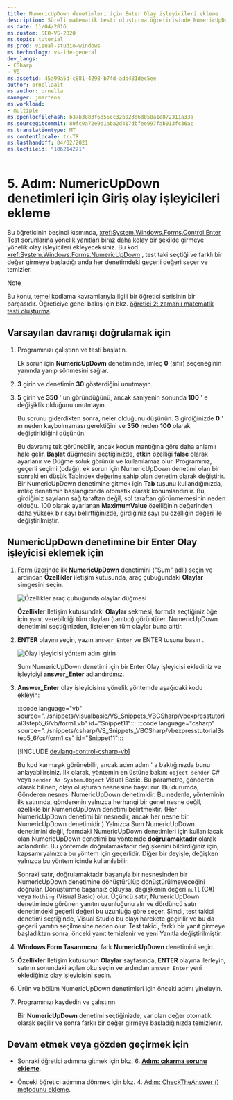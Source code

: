 ```yaml
---
title: NumericUpDown denetimleri için Enter Olay işleyicileri ekleme
description: Süreli matematik testi oluşturma öğreticisinde NumericUpDown denetimleri için olay işleyicileri gir ' i ekleyin.
ms.date: 11/04/2016
ms.custom: SEO-VS-2020
ms.topic: tutorial
ms.prod: visual-studio-windows
ms.technology: vs-ide-general
dev_langs:
- CSharp
- VB
ms.assetid: 45a99a5d-c881-4298-b74d-adb481dec5ee
author: ornellaalt
ms.author: ornella
manager: jmartens
ms.workload:
- multiple
ms.openlocfilehash: b37b3883f6d55cc32b023d6d050a1e872311a33a
ms.sourcegitcommit: 80fc9a72e9a1aba2d417dbfee997fab013fc36ac
ms.translationtype: MT
ms.contentlocale: tr-TR
ms.lasthandoff: 04/02/2021
ms.locfileid: "106214271"
---
```

# <a name="step-5-add-enter-event-handlers-for-the-numericupdown-controls"></a>5. Adım: NumericUpDown denetimleri için Giriş olay işleyicileri ekleme

Bu öğreticinin beşinci kısmında, <xref:System.Windows.Forms.Control.Enter> Test sorunlarına yönelik yanıtları biraz daha kolay bir şekilde girmeye yönelik olay işleyicileri ekleyeceksiniz. Bu kod <xref:System.Windows.Forms.NumericUpDown> , test taki seçtiği ve farklı bir değer girmeye başladığı anda her denetimdeki geçerli değeri seçer ve temizler.

> [!NOTE]
> Bu konu, temel kodlama kavramlarıyla ilgili bir öğretici serisinin bir parçasıdır. Öğreticiye genel bakış için bkz. [öğretici 2: zamanlı matematik testi oluşturma](../ide/tutorial-2-create-a-timed-math-quiz.md).

## <a name="to-verify-the-default-behavior"></a>Varsayılan davranışı doğrulamak için

1. Programınızı çalıştırın ve testi başlatın.

     Ek sorun için **NumericUpDown** denetiminde, imleç **0** (sıfır) seçeneğinin yanında yanıp sönmesini sağlar.

2. **3** girin ve denetimin **30** gösterdiğini unutmayın.

3. **5** girin ve **350** ' un göründüğünü, ancak saniyenin sonunda **100** ' e değişiklik olduğunu unutmayın.

     Bu sorunu giderdikten sonra, neler olduğunu düşünün. **3** girdiğinizde **0** ' ın neden kaybolmaması gerektiğini ve **350** neden **100** olarak değiştirildiğini düşünün.

     Bu davranış tek görünebilir, ancak kodun mantığına göre daha anlamlı hale gelir. **Başlat** düğmesini seçtiğinizde, **etkin** özelliği **false** olarak ayarlanır ve Düğme soluk görünür ve kullanılamaz olur. Programınız, geçerli seçimi (odağı), ek sorun için NumericUpDown denetimi olan bir sonraki en düşük TabIndex değerine sahip olan denetim olarak değiştirir. Bir NumericUpDown denetimine gitmek için **Tab** tuşunu kullandığınızda, imleç denetimin başlangıcında otomatik olarak konumlandırılır. Bu, girdiğiniz sayıların sağ taraftan değil, sol taraftan görünmemesinin neden olduğu. 100 olarak ayarlanan **MaximumValue** özelliğinin değerinden daha yüksek bir sayı belirttiğinizde, girdiğiniz sayı bu özelliğin değeri ile değiştirilmiştir.

## <a name="to-add-an-enter-event-handler-for-a-numericupdown-control"></a>NumericUpDown denetimine bir Enter Olay işleyicisi eklemek için

1. Form üzerinde ilk **NumericUpDown** denetimini ("Sum" adlı) seçin ve ardından **Özellikler** iletişim kutusunda, araç çubuğundaki **Olaylar** simgesini seçin.

   ![Özellikler araç çubuğunda olaylar düğmesi](media/control-properties-events.png)

   **Özellikler** Iletişim kutusundaki **Olaylar** sekmesi, formda seçtiğiniz öğe için yanıt verebildiği tüm olayları (tanıtıcı) görüntüler. NumericUpDown denetimini seçtiğinizden, listelenen tüm olaylar buna aittir.

2. **ENTER** olayını seçin, yazın `answer_Enter` ve ENTER tuşuna basın  .

   ![Olay işleyicisi yöntem adını girin](media/enter-event.png)

   Sum NumericUpDown denetimi için bir Enter Olay işleyicisi eklediniz ve işleyiciyi **answer_Enter** adlandırdınız.

3. **Answer_Enter** olay işleyicisine yönelik yöntemde aşağıdaki kodu ekleyin:

     :::code language="vb" source="../snippets/visualbasic/VS_Snippets_VBCSharp/vbexpresstutorial3step5_6/vb/form1.vb" id="Snippet11":::
     :::code language="csharp" source="../snippets/csharp/VS_Snippets_VBCSharp/vbexpresstutorial3step5_6/cs/form1.cs" id="Snippet11":::

     [!INCLUDE [devlang-control-csharp-vb](./includes/devlang-control-csharp-vb.md)]

     Bu kod karmaşık görünebilir, ancak adım adım ' a baktığınızda bunu anlayabilirsiniz. İlk olarak, yöntemin en üstüne bakın: `object sender` C# veya `sender As System.Object` Visual Basic. Bu parametre, gönderen olarak bilinen, olayı oluşturan nesnesine başvurur. Bu durumda, Gönderen nesnesi NumericUpDown denetimidir. Bu nedenle, yönteminin ilk satırında, gönderenin yalnızca herhangi bir genel nesne değil, özellikle bir NumericUpDown denetimi belirtmektir. (Her NumericUpDown denetimi bir nesnedir, ancak her nesne bir NumericUpDown denetimidir.) Yalnızca Sum NumericUpDown denetimini değil, formdaki NumericUpDown denetimleri için kullanılacak olan NumericUpDown denetimi bu yöntemde **doğrulamaktadır** olarak adlandırılır. Bu yöntemde doğrulamaktadır değişkenini bildirdiğiniz için, kapsamı yalnızca bu yöntem için geçerlidir. Diğer bir deyişle, değişken yalnızca bu yöntem içinde kullanılabilir.

     Sonraki satır, doğrulamaktadır başarıyla bir nesnesinden bir NumericUpDown denetimine dönüştürülüp dönüştürülmeyeceğini doğrular. Dönüştürme başarısız olduysa, değişkenin değeri `null` (C#) veya `Nothing` (Visual Basic) olur. Üçüncü satır, NumericUpDown denetiminde görünen yanıtın uzunluğunu alır ve dördüncü satır denetimdeki geçerli değeri bu uzunluğa göre seçer. Şimdi, test takici denetimi seçtiğinde, Visual Studio bu olayı harekete geçirilir ve bu da geçerli yanıtın seçilmesine neden olur. Test takici, farklı bir yanıt girmeye başladıktan sonra, önceki yanıt temizlenir ve yeni Yanıtla değiştirilmiştir.

4. **Windows Form Tasarımcısı**, fark **NumericUpDown** denetimini seçin.

5. **Özellikler** Iletişim kutusunun **Olaylar** sayfasında, **ENTER** olayına ilerleyin, satırın sonundaki açılan oku seçin ve ardından `answer_Enter` yeni eklediğiniz olay işleyicisini seçin.

6. Ürün ve bölüm NumericUpDown denetimleri için önceki adımı yineleyin.

7. Programınızı kaydedin ve çalıştırın.

     Bir **NumericUpDown** denetimi seçtiğinizde, var olan değer otomatik olarak seçilir ve sonra farklı bir değer girmeye başladığınızda temizlenir.

## <a name="to-continue-or-review"></a>Devam etmek veya gözden geçirmek için

- Sonraki öğretici adımına gitmek için bkz. 6. **[Adım: çıkarma sorunu ekleme](../ide/step-6-add-a-subtraction-problem.md)**.

- Önceki öğretici adımına dönmek için bkz. 4. [Adım: CheckTheAnswer () metodunu ekleme](../ide/step-4-add-the-checktheanswer-parens-method.md).
